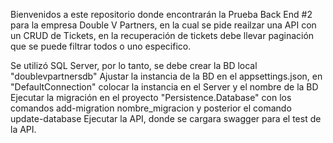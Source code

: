 Bienvenidos a este repositorio donde encontrarán la Prueba Back End #2 para la empresa Double V Partners, en la cual se pide reailzar una API con un CRUD de Tickets, en la recuperación de tickets debe llevar paginación que se puede filtrar todos o uno especifico.

Se utilizó SQL Server, por lo tanto, se debe crear la BD local "doublevpartnersdb"
Ajustar la instancia de la BD en el appsettings.json, en "DefaultConnection" colocar la instancia en el Server y el nombre de la BD
Ejecutar la migración en el proyecto "Persistence.Database" con los comandos add-migration nombre_migracion y posterior el comando update-database
Ejecutar la API, donde se cargara swagger para el test de la API.
